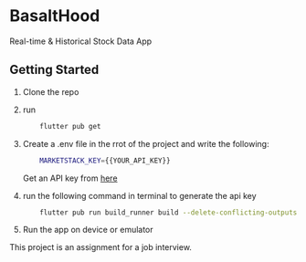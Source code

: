 # BasaltHood

Real-time & Historical Stock Data App

## Getting Started
1. Clone the repo
2. run 
    ```sh
        flutter pub get
    ```
3. Create a .env file in the rrot of the project and write the following:
    ```sh
        MARKETSTACK_KEY={{YOUR_API_KEY}}
    ```
    Get an API key from [here](https://marketstack.com/)

4. run the following command in terminal to generate the api key
    ```sh
        flutter pub run build_runner build --delete-conflicting-outputs
    ```
5. Run the app on device or emulator


This project is an assignment for a job interview. 
